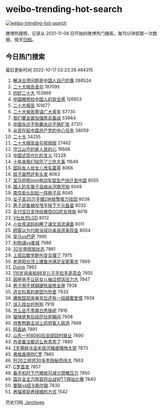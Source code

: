 # weibo-trending-hot-search

[![weibo-trending-hot-search](https://github.com/ameizi/weibo-trending-hot-search/actions/workflows/ci.yml/badge.svg)](https://github.com/ameizi/weibo-trending-hot-search/actions/workflows/ci.yml)

微博热搜榜，记录从 2021-11-08 日开始的微博热门搜索。每15分钟抓取一次数据，按天[归档](./archives)。

## 今日热门搜索

<!-- BEGIN --> 
最后更新时间 2022-10-17 02:23:28.484315 
1. [解决台湾问题是中国人自己的事](https://s.weibo.com/weibo?q=%23%E8%A7%A3%E5%86%B3%E5%8F%B0%E6%B9%BE%E9%97%AE%E9%A2%98%E6%98%AF%E4%B8%AD%E5%9B%BD%E4%BA%BA%E8%87%AA%E5%B7%B1%E7%9A%84%E4%BA%8B%23&t=31&band_rank=1&Refer=top) 288524
1. [二十大报告金句](https://s.weibo.com/weibo?q=%23%E4%BA%8C%E5%8D%81%E5%A4%A7%E6%8A%A5%E5%91%8A%E9%87%91%E5%8F%A5%23&t=31&band_rank=2&Refer=top) 187095
1. [你好二十大](https://s.weibo.com/weibo?q=%23%E4%BD%A0%E5%A5%BD%E4%BA%8C%E5%8D%81%E5%A4%A7%23&t=31&band_rank=3&Refer=top) 153969
1. [中国粮带给中国人的安全感](https://s.weibo.com/weibo?q=%23%E4%B8%AD%E5%9B%BD%E7%B2%AE%E5%B8%A6%E7%BB%99%E4%B8%AD%E5%9B%BD%E4%BA%BA%E7%9A%84%E5%AE%89%E5%85%A8%E6%84%9F%23&t=31&band_rank=4&Refer=top) 126653
1. [二十大报告](https://s.weibo.com/weibo?q=%23%E4%BA%8C%E5%8D%81%E5%A4%A7%E6%8A%A5%E5%91%8A%23&t=31&band_rank=5&Refer=top) 101677
1. [二十大报告寄语广大青年](https://s.weibo.com/weibo?q=%23%E4%BA%8C%E5%8D%81%E5%A4%A7%E6%8A%A5%E5%91%8A%E5%AF%84%E8%AF%AD%E5%B9%BF%E5%A4%A7%E9%9D%92%E5%B9%B4%23&t=31&band_rank=6&Refer=top) 67730
1. [我们要全面加强练兵备战](https://s.weibo.com/weibo?q=%23%E6%88%91%E4%BB%AC%E8%A6%81%E5%85%A8%E9%9D%A2%E5%8A%A0%E5%BC%BA%E7%BB%83%E5%85%B5%E5%A4%87%E6%88%98%23&t=31&band_rank=7&Refer=top) 53944
1. [中国永远不称霸永远不搞扩张](https://s.weibo.com/weibo?q=%23%E4%B8%AD%E5%9B%BD%E6%B0%B8%E8%BF%9C%E4%B8%8D%E7%A7%B0%E9%9C%B8%E6%B0%B8%E8%BF%9C%E4%B8%8D%E6%90%9E%E6%89%A9%E5%BC%A0%23&t=31&band_rank=8&Refer=top) 47311
1. [从现在起中国共产党的中心任务](https://s.weibo.com/weibo?q=%23%E4%BB%8E%E7%8E%B0%E5%9C%A8%E8%B5%B7%E4%B8%AD%E5%9B%BD%E5%85%B1%E4%BA%A7%E5%85%9A%E7%9A%84%E4%B8%AD%E5%BF%83%E4%BB%BB%E5%8A%A1%23&t=31&band_rank=9&Refer=top) 38059
1. [二十大](https://s.weibo.com/weibo?q=%23%E4%BA%8C%E5%8D%81%E5%A4%A7%23&t=31&band_rank=10&Refer=top) 34255
1. [二十大报告金句视频版](https://s.weibo.com/weibo?q=%23%E4%BA%8C%E5%8D%81%E5%A4%A7%E6%8A%A5%E5%91%8A%E9%87%91%E5%8F%A5%E8%A7%86%E9%A2%91%E7%89%88%23&t=31&band_rank=11&Refer=top) 27462
1. [守江山守的是人民的心](https://s.weibo.com/weibo?q=%23%E5%AE%88%E6%B1%9F%E5%B1%B1%E5%AE%88%E7%9A%84%E6%98%AF%E4%BA%BA%E6%B0%91%E7%9A%84%E5%BF%83%23&t=31&band_rank=12&Refer=top) 19568
1. [中国式现代化的含义](https://s.weibo.com/weibo?q=%23%E4%B8%AD%E5%9B%BD%E5%BC%8F%E7%8E%B0%E4%BB%A3%E5%8C%96%E7%9A%84%E5%90%AB%E4%B9%89%23&t=31&band_rank=13&Refer=top) 12228
1. [十年来我们经历了三件大事](https://s.weibo.com/weibo?q=%23%E5%8D%81%E5%B9%B4%E6%9D%A5%E6%88%91%E4%BB%AC%E7%BB%8F%E5%8E%86%E4%BA%86%E4%B8%89%E4%BB%B6%E5%A4%A7%E4%BA%8B%23&t=31&band_rank=14&Refer=top) 11649
1. [国际友人给女儿改名菌草](https://s.weibo.com/weibo?q=%23%E5%9B%BD%E9%99%85%E5%8F%8B%E4%BA%BA%E7%BB%99%E5%A5%B3%E5%84%BF%E6%94%B9%E5%90%8D%E8%8F%8C%E8%8D%89%23&t=31&band_rank=15&Refer=top) 8066
1. [蚊子居然还有头发](https://s.weibo.com/weibo?q=%23%E8%9A%8A%E5%AD%90%E5%B1%85%E7%84%B6%E8%BF%98%E6%9C%89%E5%A4%B4%E5%8F%91%23&t=31&band_rank=16&Refer=top) 8063
1. [宝马将把mini电动车型生产线迁至中国](https://s.weibo.com/weibo?q=%23%E5%AE%9D%E9%A9%AC%E5%B0%86%E6%8A%8Amini%E7%94%B5%E5%8A%A8%E8%BD%A6%E5%9E%8B%E7%94%9F%E4%BA%A7%E7%BA%BF%E8%BF%81%E8%87%B3%E4%B8%AD%E5%9B%BD%23&t=31&band_rank=17&Refer=top) 8055
1. [国人的车厘子自由从河南开始](https://s.weibo.com/weibo?q=%23%E5%9B%BD%E4%BA%BA%E7%9A%84%E8%BD%A6%E5%8E%98%E5%AD%90%E8%87%AA%E7%94%B1%E4%BB%8E%E6%B2%B3%E5%8D%97%E5%BC%80%E5%A7%8B%23&t=31&band_rank=18&Refer=top) 8049
1. [南京街头刮起一阵柿子风](https://s.weibo.com/weibo?q=%23%E5%8D%97%E4%BA%AC%E8%A1%97%E5%A4%B4%E5%88%AE%E8%B5%B7%E4%B8%80%E9%98%B5%E6%9F%BF%E5%AD%90%E9%A3%8E%23&t=31&band_rank=19&Refer=top) 8045
1. [女子丢35万手镯2地铁警接力找回](https://s.weibo.com/weibo?q=%23%E5%A5%B3%E5%AD%90%E4%B8%A235%E4%B8%87%E6%89%8B%E9%95%AF2%E5%9C%B0%E9%93%81%E8%AD%A6%E6%8E%A5%E5%8A%9B%E6%89%BE%E5%9B%9E%23&t=31&band_rank=20&Refer=top) 8039
1. [男子逗鱼被咬甩手摔下千元鱼苗](https://s.weibo.com/weibo?q=%23%E7%94%B7%E5%AD%90%E9%80%97%E9%B1%BC%E8%A2%AB%E5%92%AC%E7%94%A9%E6%89%8B%E6%91%94%E4%B8%8B%E5%8D%83%E5%85%83%E9%B1%BC%E8%8B%97%23&t=31&band_rank=21&Refer=top) 8032
1. [支付宝已支持给微信QQ好友转账](https://s.weibo.com/weibo?q=%23%E6%94%AF%E4%BB%98%E5%AE%9D%E5%B7%B2%E6%94%AF%E6%8C%81%E7%BB%99%E5%BE%AE%E4%BF%A1QQ%E5%A5%BD%E5%8F%8B%E8%BD%AC%E8%B4%A6%23&t=31&band_rank=22&Refer=top) 8019
1. [V社处罚LGD](https://s.weibo.com/weibo?q=%23V%E7%A4%BE%E5%A4%84%E7%BD%9ALGD%23&t=31&band_rank=23&Refer=top) 8012
1. [小女孩读妈妈睡了课文泪流满面](https://s.weibo.com/weibo?q=%23%E5%B0%8F%E5%A5%B3%E5%AD%A9%E8%AF%BB%E5%A6%88%E5%A6%88%E7%9D%A1%E4%BA%86%E8%AF%BE%E6%96%87%E6%B3%AA%E6%B5%81%E6%BB%A1%E9%9D%A2%23&t=31&band_rank=24&Refer=top) 8011
1. [顾客以为付款没成功亲自送来现金](https://s.weibo.com/weibo?q=%23%E9%A1%BE%E5%AE%A2%E4%BB%A5%E4%B8%BA%E4%BB%98%E6%AC%BE%E6%B2%A1%E6%88%90%E5%8A%9F%E4%BA%B2%E8%87%AA%E9%80%81%E6%9D%A5%E7%8E%B0%E9%87%91%23&t=31&band_rank=25&Refer=top) 8004
1. [皇马vs巴萨](https://s.weibo.com/weibo?q=%23%E7%9A%87%E9%A9%ACvs%E5%B7%B4%E8%90%A8%23&t=31&band_rank=26&Refer=top) 7995
1. [利物浦vs曼城](https://s.weibo.com/weibo?q=%23%E5%88%A9%E7%89%A9%E6%B5%A6vs%E6%9B%BC%E5%9F%8E%23&t=31&band_rank=27&Refer=top) 7986
1. [32岁李晓旭状态](https://s.weibo.com/weibo?q=%2332%E5%B2%81%E6%9D%8E%E6%99%93%E6%97%AD%E7%8A%B6%E6%80%81%23&t=31&band_rank=28&Refer=top) 7981
1. [上班后数学题也变合理了](https://s.weibo.com/weibo?q=%23%E4%B8%8A%E7%8F%AD%E5%90%8E%E6%95%B0%E5%AD%A6%E9%A2%98%E4%B9%9F%E5%8F%98%E5%90%88%E7%90%86%E4%BA%86%23&t=31&band_rank=29&Refer=top) 7975
1. [老爸阳台顶上建鱼池满足全家需求](https://s.weibo.com/weibo?q=%23%E8%80%81%E7%88%B8%E9%98%B3%E5%8F%B0%E9%A1%B6%E4%B8%8A%E5%BB%BA%E9%B1%BC%E6%B1%A0%E6%BB%A1%E8%B6%B3%E5%85%A8%E5%AE%B6%E9%9C%80%E6%B1%82%23&t=31&band_rank=30&Refer=top) 7969
1. [Doinb](https://s.weibo.com/weibo?q=Doinb&t=31&band_rank=31&Refer=top) 7962
1. [110岁母亲和88岁儿子手拉手逛茶会](https://s.weibo.com/weibo?q=%23110%E5%B2%81%E6%AF%8D%E4%BA%B2%E5%92%8C88%E5%B2%81%E5%84%BF%E5%AD%90%E6%89%8B%E6%8B%89%E6%89%8B%E9%80%9B%E8%8C%B6%E4%BC%9A%23&t=31&band_rank=32&Refer=top) 7955
1. [因爸爸不让玩女儿抽泣控诉压力大](https://s.weibo.com/weibo?q=%23%E5%9B%A0%E7%88%B8%E7%88%B8%E4%B8%8D%E8%AE%A9%E7%8E%A9%E5%A5%B3%E5%84%BF%E6%8A%BD%E6%B3%A3%E6%8E%A7%E8%AF%89%E5%8E%8B%E5%8A%9B%E5%A4%A7%23&t=31&band_rank=33&Refer=top) 7947
1. [男子用不锈钢硬核装修全屋](https://s.weibo.com/weibo?q=%23%E7%94%B7%E5%AD%90%E7%94%A8%E4%B8%8D%E9%94%88%E9%92%A2%E7%A1%AC%E6%A0%B8%E8%A3%85%E4%BF%AE%E5%85%A8%E5%B1%8B%23&t=31&band_rank=34&Refer=top) 7938
1. [选文科真的是因为热爱](https://s.weibo.com/weibo?q=%23%E9%80%89%E6%96%87%E7%A7%91%E7%9C%9F%E7%9A%84%E6%98%AF%E5%9B%A0%E4%B8%BA%E7%83%AD%E7%88%B1%23&t=31&band_rank=35&Refer=top) 7933
1. [爆款国民床单背后还有一段甜蜜爱情](https://s.weibo.com/weibo?q=%23%E7%88%86%E6%AC%BE%E5%9B%BD%E6%B0%91%E5%BA%8A%E5%8D%95%E8%83%8C%E5%90%8E%E8%BF%98%E6%9C%89%E4%B8%80%E6%AE%B5%E7%94%9C%E8%9C%9C%E7%88%B1%E6%83%85%23&t=31&band_rank=36&Refer=top) 7928
1. [误入戏台的狗狗](https://s.weibo.com/weibo?q=%23%E8%AF%AF%E5%85%A5%E6%88%8F%E5%8F%B0%E7%9A%84%E7%8B%97%E7%8B%97%23&t=31&band_rank=37&Refer=top) 7919
1. [怎么会不羡慕白秀珠呢](https://s.weibo.com/weibo?q=%23%E6%80%8E%E4%B9%88%E4%BC%9A%E4%B8%8D%E7%BE%A1%E6%85%95%E7%99%BD%E7%A7%80%E7%8F%A0%E5%91%A2%23&t=31&band_rank=38&Refer=top) 7916
1. [猫咪绝育后经历社死瞬间](https://s.weibo.com/weibo?q=%23%E7%8C%AB%E5%92%AA%E7%BB%9D%E8%82%B2%E5%90%8E%E7%BB%8F%E5%8E%86%E7%A4%BE%E6%AD%BB%E7%9E%AC%E9%97%B4%23&t=31&band_rank=39&Refer=top) 7908
1. [待售鸭群主动上前供客人挑选](https://s.weibo.com/weibo?q=%23%E5%BE%85%E5%94%AE%E9%B8%AD%E7%BE%A4%E4%B8%BB%E5%8A%A8%E4%B8%8A%E5%89%8D%E4%BE%9B%E5%AE%A2%E4%BA%BA%E6%8C%91%E9%80%89%23&t=31&band_rank=40&Refer=top) 7898
1. [阿森纳](https://s.weibo.com/weibo?q=%E9%98%BF%E6%A3%AE%E7%BA%B3&t=31&band_rank=41&Refer=top) 7891
1. [山东一村8090后全部回村就业](https://s.weibo.com/weibo?q=%23%E5%B1%B1%E4%B8%9C%E4%B8%80%E6%9D%918090%E5%90%8E%E5%85%A8%E9%83%A8%E5%9B%9E%E6%9D%91%E5%B0%B1%E4%B8%9A%23&t=31&band_rank=42&Refer=top) 7890
1. [外卖备注都这么有意思了](https://s.weibo.com/weibo?q=%23%E5%A4%96%E5%8D%96%E5%A4%87%E6%B3%A8%E9%83%BD%E8%BF%99%E4%B9%88%E6%9C%89%E6%84%8F%E6%80%9D%E4%BA%86%23&t=31&band_rank=43&Refer=top) 7880
1. [2岁萌娃与金毛拔河被虐嚎啕大哭](https://s.weibo.com/weibo?q=%232%E5%B2%81%E8%90%8C%E5%A8%83%E4%B8%8E%E9%87%91%E6%AF%9B%E6%8B%94%E6%B2%B3%E8%A2%AB%E8%99%90%E5%9A%8E%E5%95%95%E5%A4%A7%E5%93%AD%23&t=31&band_rank=44&Refer=top) 7873
1. [弗格森拥抱C罗](https://s.weibo.com/weibo?q=%23%E5%BC%97%E6%A0%BC%E6%A3%AE%E6%8B%A5%E6%8A%B1C%E7%BD%97%23&t=31&band_rank=45&Refer=top) 7865
1. [歼20工程师30多年隐秘而伟大](https://s.weibo.com/weibo?q=%23%E6%AD%BC20%E5%B7%A5%E7%A8%8B%E5%B8%8830%E5%A4%9A%E5%B9%B4%E9%9A%90%E7%A7%98%E8%80%8C%E4%BC%9F%E5%A4%A7%23&t=31&band_rank=46&Refer=top) 7863
1. [C罗首发](https://s.weibo.com/weibo?q=%23C%E7%BD%97%E9%A6%96%E5%8F%91%23&t=31&band_rank=47&Refer=top) 7857
1. [看手机时下巴微收可减少颈椎压力](https://s.weibo.com/weibo?q=%23%E7%9C%8B%E6%89%8B%E6%9C%BA%E6%97%B6%E4%B8%8B%E5%B7%B4%E5%BE%AE%E6%94%B6%E5%8F%AF%E5%87%8F%E5%B0%91%E9%A2%88%E6%A4%8E%E5%8E%8B%E5%8A%9B%23&t=31&band_rank=48&Refer=top) 7850
1. [国乒全主力阵容将出战WTT两站比赛](https://s.weibo.com/weibo?q=%23%E5%9B%BD%E4%B9%92%E5%85%A8%E4%B8%BB%E5%8A%9B%E9%98%B5%E5%AE%B9%E5%B0%86%E5%87%BA%E6%88%98WTT%E4%B8%A4%E7%AB%99%E6%AF%94%E8%B5%9B%23&t=31&band_rank=49&Refer=top) 7840
1. [曼联vs纽卡斯尔联](https://s.weibo.com/weibo?q=%23%E6%9B%BC%E8%81%94vs%E7%BA%BD%E5%8D%A1%E6%96%AF%E5%B0%94%E8%81%94%23&t=31&band_rank=50&Refer=top) 7830
1. [养猫家庭养绿植的方式](https://s.weibo.com/weibo?q=%23%E5%85%BB%E7%8C%AB%E5%AE%B6%E5%BA%AD%E5%85%BB%E7%BB%BF%E6%A4%8D%E7%9A%84%E6%96%B9%E5%BC%8F%23&t=31&band_rank=48&Refer=top) 1542
<!-- END -->

历史归档 [./archives](./archives)

